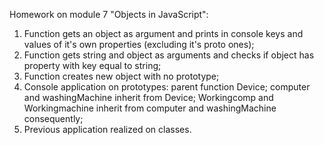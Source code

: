 Homework on module 7 "Objects in JavaScript":
1. Function gets an object as argument and prints in console keys and values of it's own properties (excluding it's proto ones);
2. Function gets string and object as arguments and checks if object has property with key equal to string;
3. Function creates new object with no prototype;
4. Console application on prototypes: parent function Device; computer and washingMaсhine inherit from Device; Workingcomp and Workingmachine inherit from computer and washingMachine consequently;
5. Previous application realized on classes.
